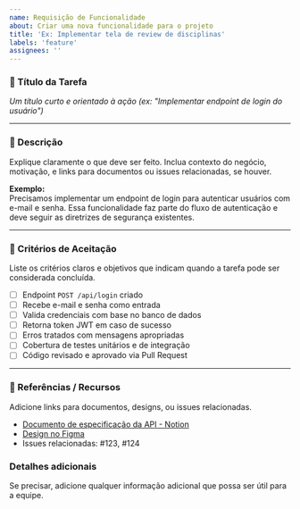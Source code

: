 ```yaml
---
name: Requisição de Funcionalidade
about: Criar uma nova funcionalidade para o projeto
title: 'Ex: Implementar tela de review de disciplinas'
labels: 'feature'
assignees: ''
---
```


### 📝 Título da Tarefa

_Um título curto e orientado à ação (ex: "Implementar endpoint de login do usuário")_

---

### 📌 Descrição

Explique claramente o que deve ser feito. Inclua contexto do negócio, motivação, e links para documentos ou issues relacionadas, se houver.

**Exemplo:**  
Precisamos implementar um endpoint de login para autenticar usuários com e-mail e senha. Essa funcionalidade faz parte do fluxo de autenticação e deve seguir as diretrizes de segurança existentes.

---

### 🎯 Critérios de Aceitação

Liste os critérios claros e objetivos que indicam quando a tarefa pode ser considerada concluída.

- [ ] Endpoint `POST /api/login` criado
- [ ] Recebe e-mail e senha como entrada
- [ ] Valida credenciais com base no banco de dados
- [ ] Retorna token JWT em caso de sucesso
- [ ] Erros tratados com mensagens apropriadas
- [ ] Cobertura de testes unitários e de integração
- [ ] Código revisado e aprovado via Pull Request

---

### 📎 Referências / Recursos

Adicione links para documentos, designs, ou issues relacionadas.

- [Documento de especificação da API - Notion](https://www.notion.so/exemplo)
- [Design no Figma](https://www.figma.com/file/xyz)
- Issues relacionadas: #123, #124

### Detalhes adicionais

Se precisar, adicione qualquer informação adicional que possa ser útil para a equipe.
